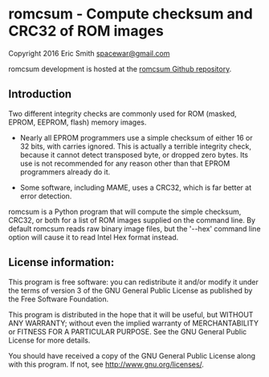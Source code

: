 # romcsum - Compute checksum and CRC32 of ROM images

Copyright 2016 Eric Smith <spacewar@gmail.com>

romcsum development is hosted at the
[romcsum Github repository](https://github.com/brouhaha/romcsum/).

## Introduction

Two different integrity checks are commonly used for ROM
(masked, EPROM, EEPROM, flash) memory images.

* Nearly all EPROM programmers use a simple checksum of either 16 or
  32 bits, with carries ignored.  This is actually a terrible
  integrity check, because it cannot detect transposed byte, or
  dropped zero bytes.  Its use is not recommended for any reason other
  than that EPROM programmers already do it.

* Some software, including MAME, uses a CRC32, which is far better at
  error detection.

romcsum is a Python program that will compute the simple checksum,
CRC32, or both for a list of ROM images supplied on the command line.
By default romcsum reads raw binary image files, but the '--hex'
command line option will cause it to read Intel Hex format instead.

## License information:

This program is free software: you can redistribute it and/or modify
it under the terms of version 3 of the GNU General Public License
as published by the Free Software Foundation.

This program is distributed in the hope that it will be useful,
but WITHOUT ANY WARRANTY; without even the implied warranty of
MERCHANTABILITY or FITNESS FOR A PARTICULAR PURPOSE.  See the
GNU General Public License for more details.

You should have received a copy of the GNU General Public License
along with this program.  If not, see <http://www.gnu.org/licenses/>.
